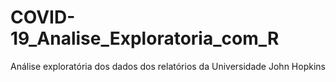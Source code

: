 # COVID-19_Analise_Exploratoria_com_R
Análise exploratória dos dados dos relatórios da Universidade John Hopkins
